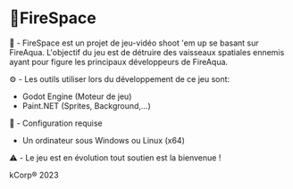 # :rocket:FireSpace

:rocket: - FireSpace est un projet de jeu-vidéo shoot 'em up se basant sur FireAqua. L'objectif du jeu est de détruire des vaisseaux spatiales ennemis ayant pour figure les principaux développeurs de FireAqua. 

:gear: - Les outils utiliser lors du développement de ce jeu sont:

- Godot Engine (Moteur de jeu)
- Paint.NET (Sprites, Background,...)

:wrench: - Configuration requise

- Un ordinateur sous Windows ou Linux (x64)

:warning: - Le jeu est en évolution tout soutien est la bienvenue ! 

kCorp® 2023
